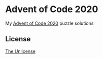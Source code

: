# Advent of Code 2020

My [Advent of Code 2020](https://adventofcode.com/2020) puzzle solutions 

## License
[The Unlicense](https://unlicense.org/)
